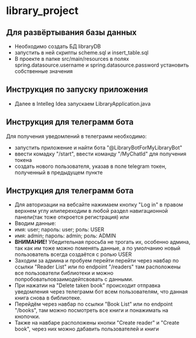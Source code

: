 # library_project
## Для развёртывания базы данных
- Необходимо создать БД libraryDB
- запустить в ней скрипты scheme.sql и insert_table.sql
- В проекте в папке src/main/resources в полях spring.datasource.username и spring.datasource.password установить собственные значения

## Инструкция по запуску приложения
- Далее в Intelleg Idea запускаем LibraryApplication.java

## Инструкция для телеграмм бота
Для получения уведомлений в телеграмм необходимо: 
- запустить приложение и найти бота "@LibraryBotForMyLibraryBot"
- ввести комадку "/start", ввести команду "/MyChatId" для получения токена
- создать нового пользователя, указав в поле telegram токен, полученный в предыдущем пункте
## Инструкция для телеграмм бота
- Для авторизации на вебсайте нажимаем кнопку "Log in" в правом верхнем углу илипереходим в любой раздел навигационной панели(так тоже откроется регистрация) или
- Вводим данные:
- имя: user; пароль: user; роль: USER
- имя: admin; пароль: admin; роль: ADMIN
- **ВНИМАНИЕ!** Убедительная просьба не трогать их, особенно админа, так как им тоже можно поменять данные, а по умолчанию новый пользователь всегда создаётся с ролью USER 
- Заходим за админа и пробуем перейти перейти через навбар по ссылки "Reader List" или по endpoint "/readers" там расположены все пользователи библиотеки и можно попробоватьповзаимодейтсвовать с данными. 
- При нажатии на "Delete taken book" происходит отправка уведомления через телеграмм бот всем пользователям, что данная книга снова в библиотеке. 
- Перейдём через навбар по ссылки "Book List" или по endpoint "/books", там можно посмотреть все книги и понажимать на кнопочки. 
- Также на навбаре расположены кнопки "Create reader" и "Create book", через них можно дабавить пользователей и книги

